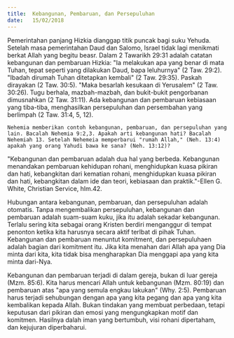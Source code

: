 ```yaml
---
title:  Kebangunan, Pembaruan, dan Persepuluhan
date:   15/02/2018
---
```


Pemerintahan panjang Hizkia dianggap titik puncak bagi suku Yehuda. Setelah masa pemerintahan Daud dan Salomo, Israel tidak lagi menikmati berkat Allah yang begitu beasr. Dalam 2 Tawarikh 29:31 adalah catatan kebangunan dan pembaruan Hizkia: "Ia melakukan apa yang benar di mata Tuhan, tepat seperti yang dilakukan Daud, bapa leluhurnya" (2 Taw. 29:2). "Ibadah dirumah Tuhan ditetapkan kembali" (2 Taw. 29:35). Paskah dirayakan (2 Taw. 30:5). "Maka besarlah kesukaan di Yerusalem" (2 Taw. 30:26). Tugu berhala, mazbah-mazbah, dan bukit-bukit pengorbanan dimusnahkan (2 Taw. 31:11). Ada kebangunan dan pembaruan kebiasaan yang tiba-tiba, menghasilkan persepuluhan dan persembahan yang berlimpah (2 Taw. 31:4, 5, 12).

`Nehemia memberikan contoh kebangunan, pembaruan, dan persepuluhan yang lain. Bacalah Nehemia 9:2,3. Apakah arti kebangunan hati? Bacalah Nehemiah 13. Setelah Nehemeia memperbarui "rumah Allah," (Neh. 13:4) apakah yang orang Yahudi bawa ke sana? (Neh. 13:12)?`

"Kebangunan dan pembaruan adalah dua hal yang berbeda. Kebangunan menandakan pembaruan kehidupan rohani, menghidupkan kuasa pikiran dan hati, kebangkitan dari kematian rohani, menghidupkan kuasa pikiran dan hati, kebangkitan dalam ide dan teori, kebiasaan dan praktik."-Ellen G. White, Christian Service, hlm.42.

Hubungan antara kebangunan, pembaruan, dan persepuluhan adalah otomatis. Tanpa mengembalikan persepuluhan, kebangunan dan pembaruan adalah suam-suam kuku, jika itu adalah sekadar kebangunan. Terlalu sering kita sebagai orang Kristen berdiri menganggur di tempat penonton ketika kita harusnya secara aktif terlbat di pihak Tuhan. Kebangunan dan pembaruan menuntut komitment, dan persepuluhaen adalah bagian dari komitment itu. Jika kita menahan dari Allah apa yang Dia minta dari kita, kita tidak bisa mengharapkan Dia menggapi apa yang kita minta dari-Nya.

Kebangunan dan pembaruan terjadi di dalam gereja, bukan di luar gereja (Mzm. 85:6). Kita harus mencari Allah untuk kebangunan (Mzm. 80:19) dan pembaruan atas "apa yang semula engkau lakukan" (Why. 2:5). Pembaruan harus terjadi sehubungan dengan apa yang kita pegang dan apa yang kita kembalikan kepada Allah. Bukan tindakan yang membuat perbedaan, tetapi keputusan dari pikiran dan emosi yang mengungkapkan motif dan komitmen. Hasilnya dalah iman yang bertumbuh, visi rohani dipertaham, dan kejujuran diperbaharui.